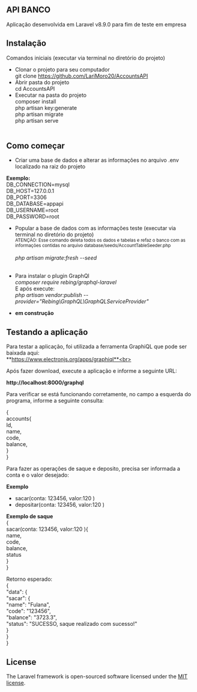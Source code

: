 

## API BANCO

Aplicação desenvolvida em Laravel v8.9.0 para fim de teste em empresa


## Instalação
 Comandos iniciais (executar via terminal no diretório do projeto)<br>

- Clonar o projeto para seu computador<br>
git clone https://github.com/LariMoro20/AccountsAPI <br>
- Abrir pasta do projeto<br>
cd AccountsAPI</br>
- Executar na pasta do projeto<br>
composer install<br>
php artisan key:generate<br>
php artisan migrate<br>
php artisan serve<br><br>

## Como começar

- Criar uma base de dados e alterar as informações no arquivo .env localizado na raiz do projeto

**Exemplo:**<br>
DB_CONNECTION=mysql<br>
DB_HOST=127.0.0.1<br>
DB_PORT=3306<br>
DB_DATABASE=appapi<br>
DB_USERNAME=root<br>
DB_PASSWORD=root<br>

- Popular a base de dados com as informações teste (executar via terminal no diretório do projeto)<br>
<small>ATENÇÃO: Esse comando deleta todos os dados e tabelas e refaz o banco com as informações contidas no arquivo database/seeds/AccountTableSeeder.php</small><br><br>
*php artisan migrate:fresh --seed*<br><br>
- Para instalar o plugin GraphQl<br>
*composer require rebing/graphql-laravel*<br>
E após execute: <br>
*php artisan vendor:publish --provider="Rebing\GraphQL\GraphQLServiceProvider"*


- **em construção**

## Testando a aplicação
Para testar a aplicação, foi utilizada a ferramenta GraphiQL que pode ser baixada aqui: <br>
**https://www.electronjs.org/apps/graphiql**<br>

Após fazer download, execute a aplicação e informe a seguinte URL: 

**http://localhost:8000/graphql**<br>

Para verificar se está funcionando corretamente, no campo a esquerda do programa, informe a seguinte consulta:<br>

{<br>
  accounts{<br>
     Id,<br>
 	 name,<br>
    code,<br>
    balance,<br>
    }<br>
}<br>

Para fazer as operações de saque e deposito, precisa ser informada a conta e o valor desejado: <br>

**Exemplo**<br>
- sacar(conta: 123456, valor:120 )<br>
- depositar(conta: 123456, valor:120 )<br>

**Exemplo de saque**<br>
{<br>
  sacar(conta: 123456, valor:120 ){<br>
 	 name,<br>
    code,<br>
    balance,<br>
    status<br>
    }<br>
}<br>

Retorno esperado:<br>
{<br>
  "data": {<br>
    "sacar": {<br>
      "name": "Fulana",<br>
      "code": "123456",<br>
      "balance": "3723.3",<br>
      "status": "SUCESSO, saque realizado com sucesso!"<br>
    }<br>
  }<br>
}<br>


## License

The Laravel framework is open-sourced software licensed under the [MIT license](https://opensource.org/licenses/MIT).
